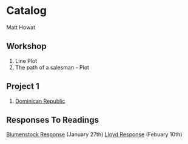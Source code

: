 # Catalog

Matt Howat

## Workshop

1. Line Plot
2. The path of a salesman - Plot

## Project 1

1. [Dominican Republic](https://github.com/Matt-Howat/Workshop/blob/master/project1.md)

## Responses To Readings 
[Blumenstock Response](https://github.com/Matt-Howat/Workshop/blob/master/Blumenstock.md) (January 27th)
[Lloyd Response](https://github.com/Matt-Howat/Workshop/blob/master/Lloyd.wd) (Febuary 10th)
